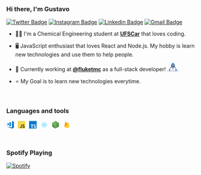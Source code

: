 <h3><strong>Hi there, I'm Gustavo</strong></h3>

[![Twitter Badge](https://img.shields.io/badge/-@gstvdss-75fe66?style=flat-square&labelColor=75fe66&logo=twitter&logoColor=white&link=https://twitter.com/gstvdss)](https://twitter.com/gstvdss)
[![Instagram Badge](https://img.shields.io/badge/-gstvds-75fe66?style=flat-square&logo=Instagram&logoColor=white&link=https://instagram.com/gstvds)](https://instagram.com/gstvds)
[![Linkedin Badge](https://img.shields.io/badge/-Gustavo%20Silva-75fe66?style=flat-square&logo=Linkedin&logoColor=white&link=https://www.linkedin.com/in/gstvds/)](https://www.linkedin.com/in/gstvds/)
[![Gmail Badge](https://img.shields.io/badge/-gstvds@icloud.com-75fe66?style=flat-square&logo=Gmail&logoColor=white&link=mailto:gstvds@icloud.com)](mailto:gstvds@icloud.com)


<p>

- 👷‍♂️️ I'm a Chemical Engineering student at <a href="https://www2.ufscar.br/"><b>UFSCar</b></a> that loves coding.

- 🖥️ JavaScript enthusiast that loves React and Node.js. My hobby is learn new technologies and use them to help people.

- 💼️ Currently working at <a href="https://github.com/fluketmc"><b>@fluketmc</b></a> as a full-stack developer! <img src="https://github.com/gstvds/gstvds/blob/master/assets/developer.gif" width="30px">

- ⭐ My Goal is to learn new technologies everytime.

</p>
<br/>

<p>
<h3><strong>Languages and tools</strong></h3>

<div style="display: flex; flex-direction: row;">
<img style="margin-right: 10px;" src="https://raw.githubusercontent.com/github/explore/80688e429a7d4ef2fca1e82350fe8e3517d3494d/topics/visual-studio-code/visual-studio-code.png" width="20px">
<img style="margin-right: 10px;" src="https://raw.githubusercontent.com/github/explore/80688e429a7d4ef2fca1e82350fe8e3517d3494d/topics/javascript/javascript.png" width="20px">
<img style="margin-right: 10px;" src="https://raw.githubusercontent.com/github/explore/80688e429a7d4ef2fca1e82350fe8e3517d3494d/topics/typescript/typescript.png" width="20px">
<img style="margin-right: 10px;" src="https://raw.githubusercontent.com/github/explore/80688e429a7d4ef2fca1e82350fe8e3517d3494d/topics/react/react.png" width="20px">
<img style="margin-right: 10px;" src="https://raw.githubusercontent.com/github/explore/80688e429a7d4ef2fca1e82350fe8e3517d3494d/topics/nodejs/nodejs.png" width="20px">
<img style="margin-right: 10px;" src="https://raw.githubusercontent.com/github/explore/80688e429a7d4ef2fca1e82350fe8e3517d3494d/topics/firebase/firebase.png" width="20px">
</div>

</p>

</br>
<h3><strong>Spotify Playing</strong></h3>

[![Spotify](https://novatorem.gstvds.vercel.app/api/spotify)](https://open.spotify.com/user/h0gmgqqh4xwiqrg9v1a2yzn9c)

<!--
**gstvds/gstvds** is a ✨ _special_ ✨ repository because its `README.md` (this file) appears on your GitHub profile.

Here are some ideas to get you started:

- 🔭 I’m currently working on ...
- 🌱 I’m currently learning ...
- 👯 I’m looking to collaborate on ...
- 🤔 I’m looking for help with ...
- 💬 Ask me about ...
- 📫 How to reach me: ...
- 😄 Pronouns: ...
- ⚡ Fun fact: ...
-->
